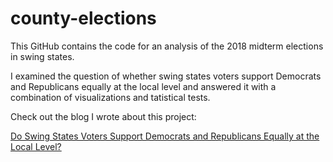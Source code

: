 # county-elections

This GitHub contains the code for an analysis of the 2018 midterm elections in swing states. 

I examined the question of whether swing states voters support Democrats and Republicans equally at the local level and answered it with a combination of visualizations and tatistical tests.  

Check out the blog I wrote about this project: 


[Do Swing States Voters Support Democrats and Republicans Equally at the Local Level?](https://medium.com/data-explained/do-swing-states-voters-support-democrats-and-republicans-equally-at-the-local-level-6f02ce71597d)
